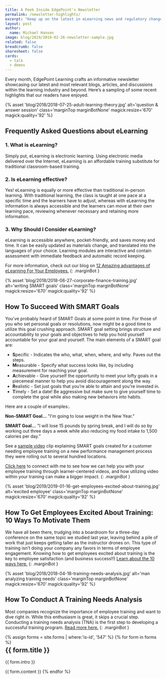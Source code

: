 ```yaml
---
title: A Peek Inside EdgePoint's Newsletter
permalink: /newsletter-highlights/
excerpt: "Keep up on the latest in eLearning news and regulatory changes by subscribing to updates from our eLearning blog."
layout: post
author:
  name: Michael Hansen
image: blog/2019/2019-02-26-newsletter-sample.jpg
related: false
breadcrumb: false
sharesheet: false
cards:
  - talk
  - demos
---
```

<div class="pillar">
    <p>Every month, EdgePoint Learning crafts an informative newsletter showcasing our latest and most relevant blogs, articles, and discussions within the learning industry and beyond. Here’s a sampling of some recent highlights that our readers have enjoyed.</p>
</div>

{% asset 'blog/2018/2018-07-25-adult-learning-theory.jpg'
   alt='question & answer session'
   class='marginTop marginBotNone'
   magick:resize='670'
   magick:quality='92' %}

## Frequently Asked Questions about eLearning

### 1. What is eLearning?

Simply put, eLearning is electronic learning. Using electronic media delivered over the Internet, eLearning is an affordable training substitute for traditional classroom-based training.

### 2. Is eLearning effective?

Yes! eLearning is equally or more effective than traditional in-person learning. With traditional learning, the class is taught at one pace at a specific time and the learners have to adjust, whereas with eLearning the information is always accessible and the learners can move at their own learning pace, reviewing whenever necessary and retaining more information.

### 3. Why Should I Consider eLearning?

eLearning is accessible anywhere, pocket-friendly, and saves money and time. It can be easily updated as materials change, and translated into the languages of your choice. Learning modules are interactive and contain assessment with immediate feedback and automatic record keeping.

For more information, check out our blog on [12 Amazing advantages of eLearning For Your Employees.](/blog/advantages-of-elearning/)
{: .marginBot }


{% asset 'blog/2018/2018-06-27-corporate-finance-training.jpg'
   alt='writing SMART goals'
   class='marginTop marginBotNone'
   magick:resize='670'
   magick:quality='92' %}

## How To Succeed With SMART Goals
You've probably heard of SMART Goals at some point in time. For those of you who set personal goals or resolutions, now might be a good time to utilize this goal crushing approach. SMART goal setting brings structure and accountability to your goals and objectives to help you hold yourself accountable for your goal and yourself. The main elements of a SMART goal are:

- **S**pecific - Indicates the who, what, when, where, and why. Paves out the steps.
- **M**easurable - Specify what success looks like, by including measurement for reaching your goal.
- **A**chievable - Give yourself the opportunity to meet your lofty goals in a piecemeal manner to help you avoid discouragement along the way.
- **R**ealistic - Set just goals that you’re able to attain and you're invested in.
- **T**imely - Set a date! Be aggressive but make sure to give yourself time to complete the goal while also making new behaviors into habits.

Here are a couple of examples:.

**Non-SMART Goal...** "I'm going to lose weight in the New Year."

**SMART Goal...** "I will lose 15 pounds by spring break, and I will do so by working out three days a week while also reducing my food intake to 1,500 calories per day.”

See a [sample video](/demo/goal-setting/) clip explaining SMART goals created for a customer needing employee training on a new performance management process they were rolling out to several hundred locations.

[Click here](/form/talk/) to connect with me to see how we can help you with your employee training through learner-centered videos, and how utilizing video within your training can make a bigger impact.
{: .marginBot }


{% asset 'blog/2019/2019-01-16-get-employees-excited-about-training.jpg'
   alt='excited employee'
   class='marginTop marginBotNone'
   magick:resize='670'
   magick:quality='92' %}

## How To Get Employees Excited About Training: 10 Ways To Motivate Them

We have all been there, trudging into a boardroom for a three-day conference on the same topic we studied last year, leaving behind a pile of work that just keeps getting taller as the instructor drones on. This type of training isn’t doing your company any favors in terms of employee engagement. Knowing how to get employees excited about training is the key to employee satisfaction (and business success!!) [Learn about the 10 ways here.](/blog/get-employees-excited-about-training/)
{: .marginBot }


{% asset 'blog/2018/2018-04-18-training-needs-analysis.jpg'
   alt='man analyzing training needs'
   class='marginTop marginBotNone'
   magick:resize='670'
   magick:quality='92' %}

## How To Conduct A Training Needs Analysis

Most companies recognize the importance of employee training and want to dive right in. While this enthusiasm is great, it skips a crucial step. Conducting a training needs analysis (TNA) is the first step to developing a successful training program. [Read more here.](/blog/training-needs-analysis/)
{: .marginBot }

<div class="pillar marginTop">
  {% assign forms = site.forms | where:'is-id', '547' %}
  {% for form in forms %}
    <h2 style="margin-top:0.2em">{{ form.title }}</h2>
    <p class="marginBot marginTop">{{ form.intro }}</p>
    {{ form.content }}
  {% endfor %}
</div>
